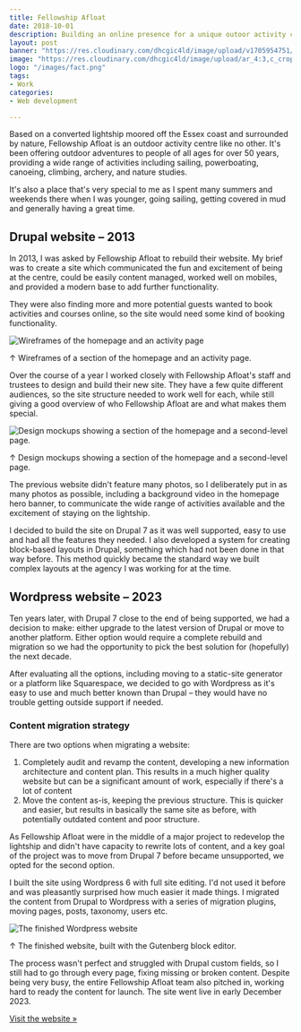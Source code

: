```yaml
---
title: Fellowship Afloat
date: 2018-10-01
description: Building an online presence for a unique outoor activity centre.
layout: post
banner: "https://res.cloudinary.com/dhcgic4ld/image/upload/v1705954751/trinity.jpg"
image: "https://res.cloudinary.com/dhcgic4ld/image/upload/ar_4:3,c_crop,g_north/fact1.jpg"
logo: "/images/fact.png"
tags:
- Work
categories: 
- Web development

---
```


Based on a converted lightship moored off the Essex coast and surrounded by nature, Fellowship Afloat is an outdoor activity centre like no other. It's been offering outdoor adventures to people of all ages for over 50 years, providing a wide range of activities including sailing, powerboating, canoeing, climbing, archery, and nature studies. 

It's also a place that's very special to me as I spent many summers and weekends there when I was younger, going sailing, getting covered in mud and generally having a great time.

## Drupal website – 2013

In 2013, I was asked by Fellowship Afloat to rebuild their website. My brief was to create a site which communicated the fun and excitement of being at the centre, could be easily content managed, worked well on mobiles, and provided a modern base to add further functionality.

They were also finding more and more potential guests wanted to book activities and courses online, so the site would need some kind of booking functionality.

<img src="https://res.cloudinary.com/dhcgic4ld/image/upload/v1705956074/Fact_wireframes.jpg" alt="Wireframes of the homepage and an activity page" class="wide">
<p class="caption">↑ Wireframes of a section of the homepage and an activity page.</p>

Over the course of a year I worked closely with Fellowship Afloat's staff and trustees to design and build their new site. They have a few quite different audiences, so the site structure needed to work well for each, while still giving a good overview of who Fellowship Afloat are and what makes them special.

<img src="https://res.cloudinary.com/dhcgic4ld/image/upload/v1705956074/Fact_designs.jpg" alt="Design mockups showing a section of the homepage and a second-level page." class="wide">
<p class="caption">↑ Design mockups showing a section of the homepage and a second-level page.</p>

The previous website didn't feature many photos, so I deliberately put in as many photos as possible, including a background video in the homepage hero banner, to communicate the wide range of activities available and the excitement of staying on the lightship.

I decided to build the site on Drupal 7 as it was well supported, easy to use and had all the features they needed. I also developed a system for creating block-based layouts in Drupal, something which had not been done in that way before. This method quickly became the standard way we built complex layouts at the agency I was working for at the time.

## Wordpress website – 2023

Ten years later, with Drupal 7 close to the end of being supported, we had a decision to make: either upgrade to the latest version of Drupal or move to another platform. Either option would require a complete rebuild and migration so we had the opportunity to pick the best solution for (hopefully) the next decade.

After evaluating all the options, including moving to a static-site generator or a platform like Squarespace, we decided to go with Wordpress as it's easy to use and much better known than Drupal – they would have no trouble getting outside support if needed.

### Content migration strategy

There are two options when migrating a website: 

1. Completely audit and revamp the content, developing a new information architecture and content plan. This results in a much higher quality website but can be a significant amount of work, especially if there's a lot of content
2. Move the content as-is, keeping the previous structure. This is quicker and easier, but results in basically the same site as before, with potentially outdated content and poor structure.

As Fellowship Afloat were in the middle of a major project to redevelop the lightship and didn't have capacity to rewrite lots of content, and a key goal of the project was to move from Drupal 7 before became unsupported, we opted for the second option.

I built the site using Wordpress 6 with full site editing. I'd not used it before and was pleasantly surprised how much easier it made things. I migrated the content from Drupal to Wordpress with a series of migration plugins, moving pages, posts, taxonomy, users etc.

<img src="https://res.cloudinary.com/dhcgic4ld/image/upload/v1705967928/Fact_wordpress.jpg" alt="The finished Wordpress website" class="wide">
<p class="caption">↑ The finished website, built with the Gutenberg block editor.</p>

The process wasn't perfect and struggled with Drupal custom fields, so I still had to go through every page, fixing missing or broken content. Despite being very busy, the entire Fellowship Afloat team also pitched in, working hard to ready the content for launch. The site went live in early December 2023.

[Visit the website »](https://www.fact.org.uk)